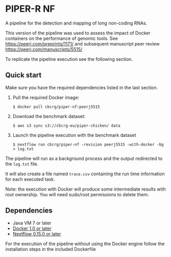 PIPER-R NF
==========

A pipeline for the detection and mapping of long non-coding RNAs. 

This version of the pipeline was used to assess the impact of Docker containers on the 
performance of genomic tools. See https://peerj.com/preprints/1171/ and subsequent manuscript 
peer review https://peerj.com/manuscripts/5515/

To replicate the pipeline execution see the following section. 

Quick start
-----------

Make sure you have the required dependencies listed in the last section. 

1. Pull the required Docker image: 

    `$ docker pull cbcrg/piper-nf:peerj5515`

2. Download the benchmark dataset: 

    `$ aws s3 sync s3://cbcrg-eu/piper-chicken/ data`

3. Launch the pipeline execution with the benchmark dataset
	
    `$ nextflow run cbcrg/piper-nf -revision peerj5515 -with-docker -bg > log.txt`

The pipeline will run as a background process and the output redirected to the `log.txt` file. 

It will also create a file named `trace.csv` containing the run time information for each executed task.

Note: the execution with Docker will produce some intermediate results with *root* ownership. You will need sudo/root permissions to delete them.


Dependencies
------------
 * Java VM 7 or later
 * [Docker 1.0 or later](http://www.docker.io)
 * [Nextflow 0.15.0 or later](http://nextflow.io)
 
For the execution of the pipeline without using the Docker engine follow the installation steps in the included Dockerfile 
